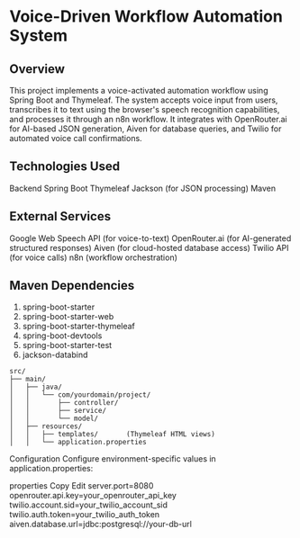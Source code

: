 # Voice-Driven Workflow Automation System
## Overview
This project implements a voice-activated automation workflow using Spring Boot and Thymeleaf. The system accepts voice input from users, transcribes it to text using the browser's speech recognition capabilities, and processes it through an n8n workflow. It integrates with OpenRouter.ai for AI-based JSON generation, Aiven for database queries, and Twilio for automated voice call confirmations.

## Technologies Used
Backend
Spring Boot
Thymeleaf
Jackson (for JSON processing)
Maven

## External Services
Google Web Speech API (for voice-to-text)
OpenRouter.ai (for AI-generated structured responses)
Aiven (for cloud-hosted database access)
Twilio API (for voice calls)
n8n (workflow orchestration)

## Maven Dependencies
1. spring-boot-starter
2. spring-boot-starter-web
3. spring-boot-starter-thymeleaf
4. spring-boot-devtools
5. spring-boot-starter-test
6. jackson-databind
```
src/
├── main/
│   ├── java/
│   │   └── com/yourdomain/project/
│   │       ├── controller/
│   │       ├── service/
│   │       └── model/
│   ├── resources/
│   │   ├── templates/       (Thymeleaf HTML views)
│   │   └── application.properties
```
Configuration
Configure environment-specific values in application.properties:

properties
Copy
Edit
server.port=8080
openrouter.api.key=your_openrouter_api_key
twilio.account.sid=your_twilio_account_sid
twilio.auth.token=your_twilio_auth_token
aiven.database.url=jdbc:postgresql://your-db-url
